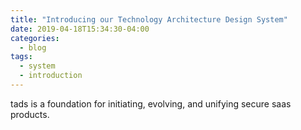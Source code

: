 ```yaml
---
title: "Introducing our Technology Architecture Design System"
date: 2019-04-18T15:34:30-04:00
categories:
  - blog
tags:
  - system
  - introduction
---
```


tads is a foundation for initiating, evolving, and unifying secure saas products.


